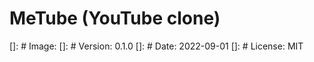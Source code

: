 # MeTube (YouTube clone)
[]: # Image: 
[]: # Version: 0.1.0
[]: # Date: 2022-09-01
[]: # License: MIT